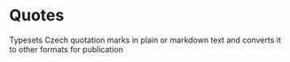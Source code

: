 # Quotes
Typesets Czech quotation marks in plain or markdown text and converts it to other formats for publication
